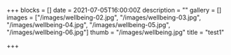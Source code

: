 +++
blocks = []
date = 2021-07-05T16:00:00Z
description = ""
gallery = []
images = ["/images/wellbeing-02.jpg", "/images/wellbeing-03.jpg", "/images/wellbeing-04.jpg", "/images/wellbeing-05.jpg", "/images/wellbeing-06.jpg"]
thumb = "/images/wellbeing.jpg"
title = "test1"

+++
